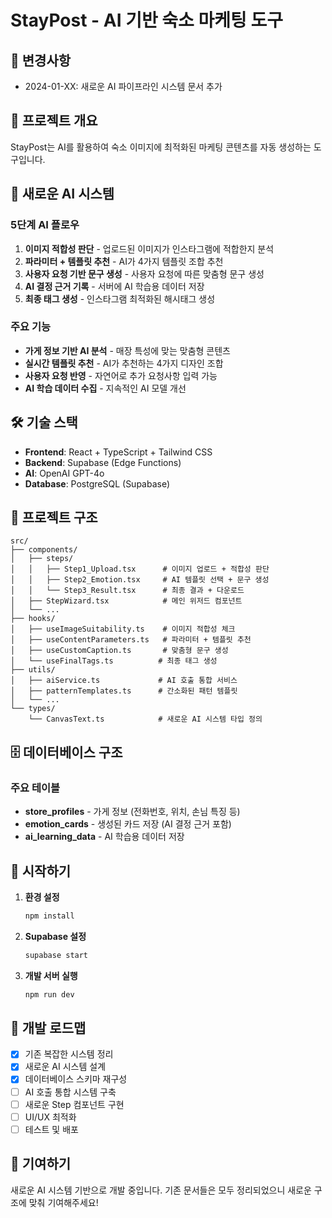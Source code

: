 # StayPost - AI 기반 숙소 마케팅 도구

## 📝 변경사항
- 2024-01-XX: 새로운 AI 파이프라인 시스템 문서 추가

## 🎯 프로젝트 개요

StayPost는 AI를 활용하여 숙소 이미지에 최적화된 마케팅 콘텐츠를 자동 생성하는 도구입니다.

## 🚀 새로운 AI 시스템

### 5단계 AI 플로우

1. **이미지 적합성 판단** - 업로드된 이미지가 인스타그램에 적합한지 분석
2. **파라미터 + 템플릿 추천** - AI가 4가지 템플릿 조합 추천
3. **사용자 요청 기반 문구 생성** - 사용자 요청에 따른 맞춤형 문구 생성
4. **AI 결정 근거 기록** - 서버에 AI 학습용 데이터 저장
5. **최종 태그 생성** - 인스타그램 최적화된 해시태그 생성

### 주요 기능

- **가게 정보 기반 AI 분석** - 매장 특성에 맞는 맞춤형 콘텐츠
- **실시간 템플릿 추천** - AI가 추천하는 4가지 디자인 조합
- **사용자 요청 반영** - 자연어로 추가 요청사항 입력 가능
- **AI 학습 데이터 수집** - 지속적인 AI 모델 개선

## 🛠️ 기술 스택

- **Frontend**: React + TypeScript + Tailwind CSS
- **Backend**: Supabase (Edge Functions)
- **AI**: OpenAI GPT-4o
- **Database**: PostgreSQL (Supabase)

## 📁 프로젝트 구조

```
src/
├── components/
│   ├── steps/
│   │   ├── Step1_Upload.tsx      # 이미지 업로드 + 적합성 판단
│   │   ├── Step2_Emotion.tsx     # AI 템플릿 선택 + 문구 생성
│   │   └── Step3_Result.tsx      # 최종 결과 + 다운로드
│   ├── StepWizard.tsx            # 메인 위저드 컴포넌트
│   └── ...
├── hooks/
│   ├── useImageSuitability.ts    # 이미지 적합성 체크
│   ├── useContentParameters.ts   # 파라미터 + 템플릿 추천
│   ├── useCustomCaption.ts       # 맞춤형 문구 생성
│   └── useFinalTags.ts          # 최종 태그 생성
├── utils/
│   ├── aiService.ts             # AI 호출 통합 서비스
│   ├── patternTemplates.ts      # 간소화된 패턴 템플릿
│   └── ...
└── types/
    └── CanvasText.ts            # 새로운 AI 시스템 타입 정의
```

## 🗄️ 데이터베이스 구조

### 주요 테이블

- **store_profiles** - 가게 정보 (전화번호, 위치, 손님 특징 등)
- **emotion_cards** - 생성된 카드 저장 (AI 결정 근거 포함)
- **ai_learning_data** - AI 학습용 데이터 저장

## 🚀 시작하기

1. **환경 설정**
   ```bash
   npm install
   ```

2. **Supabase 설정**
   ```bash
   supabase start
   ```

3. **개발 서버 실행**
   ```bash
   npm run dev
   ```

## 📝 개발 로드맵

- [x] 기존 복잡한 시스템 정리
- [x] 새로운 AI 시스템 설계
- [x] 데이터베이스 스키마 재구성
- [ ] AI 호출 통합 시스템 구축
- [ ] 새로운 Step 컴포넌트 구현
- [ ] UI/UX 최적화
- [ ] 테스트 및 배포

## 🤝 기여하기

새로운 AI 시스템 기반으로 개발 중입니다. 기존 문서들은 모두 정리되었으니 새로운 구조에 맞춰 기여해주세요!
